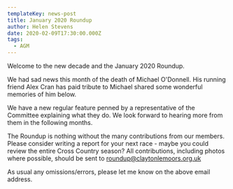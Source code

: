 ```yaml
---
templateKey: news-post
title: January 2020 Roundup
author: Helen Stevens
date: 2020-02-09T17:30:00.000Z
tags:
  - AGM
---
```


Welcome to the new decade and the January 2020 Roundup.

We had sad news this month of the death of Michael O'Donnell. His running friend Alex Cran has paid tribute to Michael shared some wonderful memories of him below.

We have a new regular feature penned by a representative of the Committee explaining what they do. We look forward to hearing more from them in the following months.

The Roundup is nothing without the many contributions from our members. Please consider writing a report for your next race - maybe you could review the entire Cross Country season? All contributions, including photos where possible, should be sent to roundup@claytonlemoors.org.uk

As usual any omissions/errors, please let me know on the above email address.
